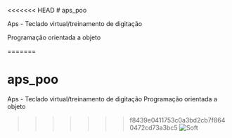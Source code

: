 <<<<<<< HEAD
﻿# aps_poo

Aps - Teclado virtual/treinamento de digitação

Programação orientada a objeto



=======
# aps_poo
Aps - Teclado virtual/treinamento de digitação
Programação orientada a objeto

>>>>>>> f8439e0411753c0a3bd2cb7f8640472cd73a3bc5
![Soft](https://i.imgur.com/41aSRMK.png "soft")

